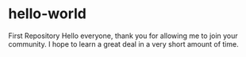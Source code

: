 # hello-world
First Repository
Hello everyone, thank you for allowing me to join your community. I hope to learn a great deal in a very short amount of time. 
